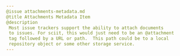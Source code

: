```yaml
---
@issue attachments-metadata.md
@title Attachments Metadata Item
@description
 Most issue trackers support the ability to attach documents 
 to issues. For sciit, this would just need to be an @attachment
 tag followed by a URL or path.  This path could be to a local 
 repository object or some other storage service.
---
```


